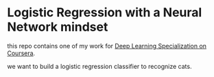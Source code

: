 # Logistic Regression with a Neural Network mindset

this repo contains one of  my work for [Deep Learning Specialization on Coursera](https://www.coursera.org/specializations/deep-learning).

we want to  build a logistic regression classifier to recognize cats. 
